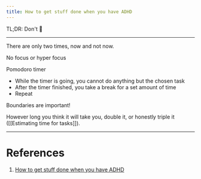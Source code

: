 ```yaml
---
title: How to get stuff done when you have ADHD
---
```


TL;DR: Don't 🥲

---

There are only two times, now and not now.

No focus or hyper focus

Pomodoro timer
- While the timer is going, you cannot do anything but the chosen task
- After the timer finished, you take a break for a set amount of time
- Repeat

Boundaries are important!

However long you think it will take you, double it, or honestly triple it ([[Estimating time for tasks]]).

---

# References

1. [How to get stuff done when you have ADHD](https://www.youtube.com/watch?v=YLkOZhROvA4)
